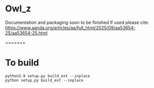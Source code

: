 # Owl_z

Documentation and packaging soon to be finished
If used please cite: https://www.aanda.org/articles/aa/full_html/2025/09/aa53654-25/aa53654-25.html


=======
# To build
```
python3.9 setup.py build_ext --inplace
python setup.py build_ext --inplace
```
